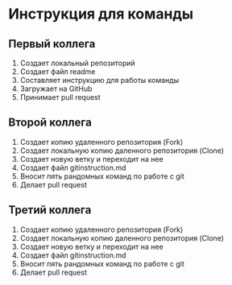 # Инструкция для команды

## Первый коллега

1. Создает локальный репозиторий
2. Создает файл readme
3. Составляет инструкцию для работы команды
4. Загружает на GitHub
5. Принимает pull request

## Второй коллега

1. Создает копию удаленного репозитория (Fork)
2. Создает локальную копию даленного репозитория (Clone)
3. Создает новую ветку и переходит на нее
4. Создает файл gitinstruction.md
5. Вносит пять рандомных команд по работе с git
6. Делает pull request

## Третий коллега

1. Создает копию удаленного репозитория (Fork)
2. Создает локальную копию даленного репозитория (Clone)
3. Создает новую ветку и переходит на нее
4. Создает файл gitinstruction.md
5. Вносит пять рандомных команд по работе с git
6. Делает pull request